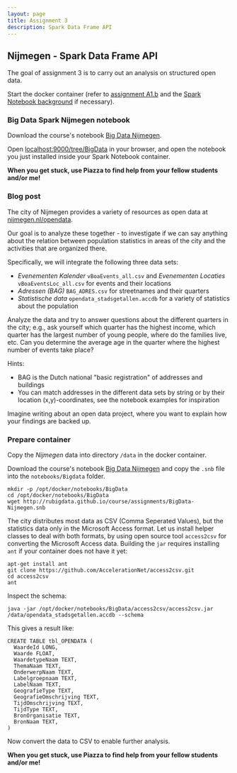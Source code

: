 ```yaml
---
layout: page
title: Assignment 3 
description: Spark Data Frame API
---
```


## Nijmegen - Spark Data Frame API

The goal of assignment 3 is to carry out an analysis on structured open data.

Start the docker container (refer to [assignment A1.b](A1b-docker.html)
and the [Spark Notebook background](../background/spark-notebook.html)
if necessary).

### Big Data Spark Nijmegen notebook

Download the course's notebook 
[Big Data Nijmegen](http://rubigdata.github.io/course/assignments/BigData-Nijmegen.snb).

Open [localhost:9000/tree/BigData](http://localhost:9000/tree/BigData) in your browser, 
and open the notebook you just installed inside your Spark Notebook container.

**When you get stuck, use Piazza to find help from your fellow students and/or me!**

### Blog post 

The city of Nijmegen provides a variety of resources as open data at [nijmegen.nl/opendata](http://www.nijmegen.nl/opendata).

Our goal is to analyze these together - to investigate if we can say anything about the relation between population statistics in areas of the city and the activities that are organized there.

Specifically, we will integrate the following three data sets:

* _Evenementen Kalender_ `vBoaEvents_all.csv` and _Evenementen Locaties_ `vBoaEventsLoc_all.csv` for events and their locations
* _Adressen (BAG)_ `BAG_ADRES.csv` for streetnames and their quarters
* _Statistische data_ `opendata_stadsgetallen.accdb` for a variety of statistics about the population

Analyze the data and try to answer questions about the different quarters in the city;
e.g., ask yourself which quarter has the highest income, which quarter has the largest number of young people,
where do the families live, etc. Can you determine the average age in the quarter where the highest number of
events take place?

Hints:
* BAG is the Dutch national "basic registration" of addresses and buildings
* You can match addresses in the different data sets by string or by their location (x,y)-coordinates, 
see the notebook examples for inspiration

Imagine writing about an open data project, where you want to explain how your
findings are backed up.

### Prepare container

Copy the *Nijmegen* data into directory `/data` in the docker container.

Download the course's notebook 
[Big Data Nijmegen](http://rubigdata.github.io/course/assignments/BigData-Nijmegen.snb) and copy
the `.snb` file into the `notebooks/Bigdata` folder.

```
mkdir -p /opt/docker/notebooks/BigData
cd /opt/docker/notebooks/BigData
wget http://rubigdata.github.io/course/assignments/BigData-Nijmegen.snb
```

The city distributes most data as CSV (Comma Seperated Values), but the statistics data only
in the Microsoft Access format. Let us install helper classes to deal with both formats,
by using open source tool `access2csv` for converting the Microsoft Access data.
Building the `jar` requires installing `ant` if your container does not have it yet:

```
apt-get install ant
git clone https://github.com/AccelerationNet/access2csv.git
cd access2csv
ant
```

Inspect the schema:

```
java -jar /opt/docker/notebooks/BigData/access2csv/access2csv.jar /data/opendata_stadsgetallen.accdb --schema
```

This gives a result like:
```
CREATE TABLE tbl_OPENDATA (
  WaardeId LONG,
  Waarde FLOAT,
  WaardetypeNaam TEXT,
  ThemaNaam TEXT,
  OnderwerpNaam TEXT,
  Labelgroepnaam TEXT,
  LabelNaam TEXT,
  GeografieType TEXT,
  GeografieOmschrijving TEXT,
  TijdOmschrijving TEXT,
  TijdType TEXT,
  BronOrganisatie TEXT,
  BronNaam TEXT,
)
```

Now convert the data to CSV to enable further analysis.

**When you get stuck, use Piazza to find help from your fellow students and/or me!**
